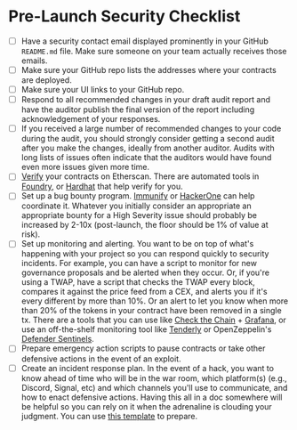 # Pre-Launch Security Checklist

- [ ]  Have a security contact email displayed prominently in your GitHub `README.md` file. Make sure someone on your team actually receives those emails.
- [ ]  Make sure your GitHub repo lists the addresses where your contracts are deployed.
- [ ]  Make sure your UI links to your GitHub repo.
- [ ]  Respond to all recommended changes in your draft audit report and have the auditor publish the final version of the report including acknowledgement of your responses.
- [ ]  If you received a large number of recommended changes to your code during the audit, you should strongly consider getting a second audit after you make the changes, ideally from another auditor. Audits with long lists of issues often indicate that the auditors would have found even more issues given more time.
- [ ]  [Verify](https://etherscan.io/verifyContract) your contracts on Etherscan. There are automated tools in [Foundry](https://book.getfoundry.sh/forge/deploying.html?highlight=verify#verifying), or [Hardhat](https://hardhat.org/plugins/nomiclabs-hardhat-etherscan.html) that help verify for you.
- [ ]  Set up a bug bounty program. [Immunify](https://immunefi.com/) or [HackerOne](https://www.hackerone.com/) can help coordinate it. Whatever you initially consider an appropriate an appropriate bounty for a High Severity issue should probably be increased by 2-10x (post-launch, the floor should be 1% of value at risk).
- [ ]  Set up monitoring and alerting. You want to be on top of what's happening with your project so you can respond quickly to security incidents. For example, you can have a script to monitor for new governance proposals and be alerted when they occur. Or, if you're using a TWAP, have a script that checks the TWAP every block, compares it against the price feed from a CEX, and alerts you if it's every different by more than 10%. Or an alert to let you know when more than 20% of the tokens in your contract have been removed in a single tx. There are a tools that you can use like [Check the Chain](https://github.com/fei-protocol/checkthechain) + [Grafana](https://grafana.com/), or use an off-the-shelf monitoring tool like [Tenderly](https://tenderly.co/alerting) or OpenZeppelin's [Defender Sentinels](https://www.openzeppelin.com/defender).
- [ ]  Prepare emergency action scripts to pause contracts or take other defensive actions in the event of an exploit.
- [ ]  Create an incident response plan. In the event of a hack, you want to know ahead of time who will be in the war room, which platform(s) (e.g., Discord, Signal, etc) and which channels you'll use to communicate, and how to enact defensive actions. Having this all in a doc somewhere will be helpful so you can rely on it when the adrenaline is clouding your judgment. You can use [this template](https://github.com/nascentxyz/simple-security-toolkit/incident-response-plan-template.md) to prepare.
